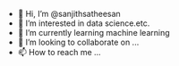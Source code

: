 - 👋 Hi, I’m @sanjithsatheesan
- 👀 I’m interested in data science.etc.
- 🌱 I’m currently learning machine learning
- 💞️ I’m looking to collaborate on ...
- 📫 How to reach me ...

<!---
sxnjith/sxnjith is a ✨ special ✨ repository because its `README.md` (this file) appears on your GitHub profile.
You can click the Preview link to take a look at your changes.
--->

